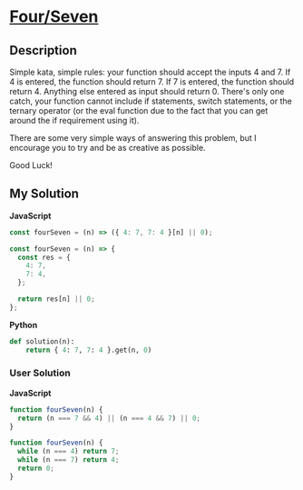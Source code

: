 # [Four/Seven](https://www.codewars.com/kata/5ff50f64c0afc50008861bf0)

## Description

Simple kata, simple rules: your function should accept the inputs 4 and 7. If 4 is entered, the function should return 7. If 7 is entered, the function should return 4. Anything else entered as input should return 0. There's only one catch, your function cannot include if statements, switch statements, or the ternary operator (or the eval function due to the fact that you can get around the if requirement using it).

There are some very simple ways of answering this problem, but I encourage you to try and be as creative as possible.

Good Luck!

## My Solution

**JavaScript**

```js
const fourSeven = (n) => ({ 4: 7, 7: 4 }[n] || 0);
```

```js
const fourSeven = (n) => {
  const res = {
    4: 7,
    7: 4,
  };

  return res[n] || 0;
};
```

**Python**

```py
def solution(n):
    return { 4: 7, 7: 4 }.get(n, 0)
```

### User Solution

**JavaScript**

```js
function fourSeven(n) {
  return (n === 7 && 4) || (n === 4 && 7) || 0;
}
```

```js
function fourSeven(n) {
  while (n === 4) return 7;
  while (n === 7) return 4;
  return 0;
}
```
